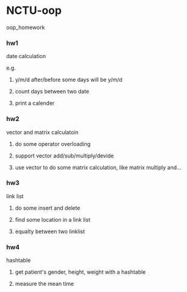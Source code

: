 # NCTU-oop
oop_homework

### hw1
date calculation

e.g. 

1. y/m/d after/before some days will be y/m/d 

2. count days between two date

3. print a calender

### hw2
vector and matrix calculatoin

1. do some operator overloading

2. support vector add/sub/multiply/devide

3. use vector to do some matrix calculation, like matrix multiply and...

### hw3
link list

1. do some insert and delete

2. find some location in a link list

3. equalty between two linklist

### hw4
hashtable

1. get patient's gender, height, weight with a hashtable

2. measure the mean time
